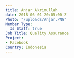 ```yaml
---
title: Anjar Akrimullah
date: 2018-06-01 20:05:00 Z
Photo: "/uploads/Anjar.PNG"
Member Type:
  Is Staff: true
Job Title: Quality Assurance
Project:
- Facebook
Country: Indonesia
---
```


